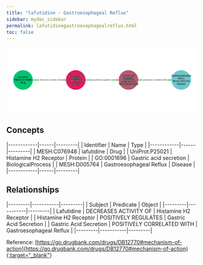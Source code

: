 ```yaml
---
title: "lafutidine - Gastroesophageal Reflux"
sidebar: mydoc_sidebar
permalink: lafutidinegastroesophagealreflux.html
toc: false 
---
```


![Path Visualization](/images/lafutidinegastroesophagealreflux.png)

## Concepts

|------------|------|---------|
| Identifier | Name | Type    |
|------------|------|---------|
| MESH:C076948 | lafutidine | Drug |
| UniProt:P25021 | Histamine H2 Receptor | Protein |
| GO:0001696 | Gastric acid secretion | BiologicalProcess |
| MESH:D005764 | Gastroesophageal Reflux | Disease |
|------------|------|---------|

## Relationships

|---------|-----------|---------|
| Subject | Predicate | Object  |
|---------|-----------|---------|
| Lafutidine | DECREASES ACTIVITY OF | Histamine H2 Receptor |
| Histamine H2 Receptor | POSITIVELY REGULATES | Gastric Acid Secretion |
| Gastric Acid Secretion | POSITIVELY CORRELATED WITH | Gastroesophageal Reflux |
|---------|-----------|---------|

Reference: [https://go.drugbank.com/drugs/DB12770#mechanism-of-action](https://go.drugbank.com/drugs/DB12770#mechanism-of-action){:target="_blank"}
